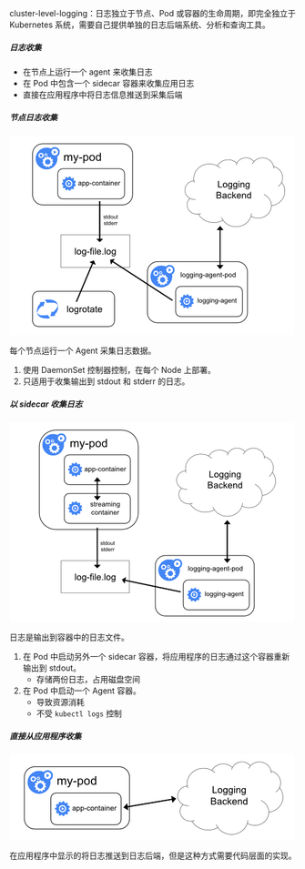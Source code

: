 cluster-level-logging：日志独立于节点、Pod 或容器的生命周期，即完全独立于 Kubernetes 系统，需要自己提供单独的日志后端系统、分析和查询工具。

##### 日志收集

- 在节点上运行一个 agent 来收集日志
- 在 Pod 中包含一个 sidecar 容器来收集应用日志
- 直接在应用程序中将日志信息推送到采集后端

##### 节点日志收集

![node agent](logging-with-node-agent.png)

每个节点运行一个 Agent 采集日志数据。

1. 使用 DaemonSet 控制器控制，在每个 Node 上部署。
2. 只适用于收集输出到 stdout 和 stderr 的日志。

##### 以 sidecar 收集日志

![sidecar agent](logging-with-streaming-sidecar.png)

日志是输出到容器中的日志文件。

1. 在 Pod 中启动另外一个 sidecar 容器，将应用程序的日志通过这个容器重新输出到 stdout。
   - 存储两份日志，占用磁盘空间
2. 在 Pod 中启动一个 Agent 容器。
   - 导致资源消耗
   - 不受 `kubectl logs` 控制

##### 直接从应用程序收集

![log from app](logging-from-application.png)

在应用程序中显示的将日志推送到日志后端，但是这种方式需要代码层面的实现。